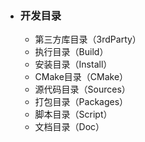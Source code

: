 * ### 开发目录

  * 第三方库目录（3rdParty）
  * 执行目录（Build）
  * 安装目录（Install）
  * CMake目录（CMake）
  * 源代码目录（Sources）
  * 打包目录（Packages）
  * 脚本目录（Script）
  * 文档目录（Doc）



